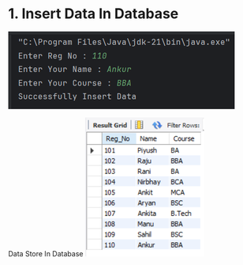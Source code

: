 # 1. Insert Data In Database 


![image alt](https://github.com/Piyush-Kumar95/JDBC-Java-Database-Connectivity/blob/19b38b43d2a0dd17123d46a1e8ba9c5a056cba7f/Photo/Insert%20Data.png)

 Data Store In Database
![image alt](https://github.com/Piyush-Kumar95/JDBC-Java-Database-Connectivity/blob/5e64a8f41c4d5c2ade6c7744a482c5a6d0e0e02f/Photo/Data%20In%20Database.png)
